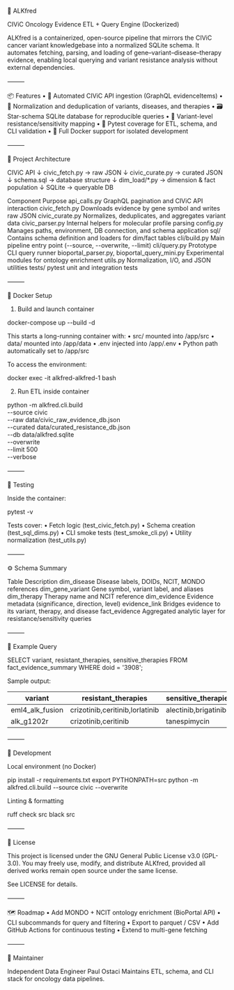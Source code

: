 
🧬 ALKfred

CIViC Oncology Evidence ETL + Query Engine (Dockerized)

ALKfred is a containerized, open-source pipeline that mirrors the CIViC cancer variant knowledgebase into a normalized SQLite schema.
It automates fetching, parsing, and loading of gene–variant–disease–therapy evidence, enabling local querying and variant resistance analysis without external dependencies.

⸻

📦 Features
	•	🔗 Automated CIViC API ingestion (GraphQL evidenceItems)
	•	🧹 Normalization and deduplication of variants, diseases, and therapies
	•	🗃️ Star-schema SQLite database for reproducible queries
	•	🧠 Variant-level resistance/sensitivity mapping
	•	🧪 Pytest coverage for ETL, schema, and CLI validation
	•	🐳 Full Docker support for isolated development

⸻

🧱 Project Architecture

CIViC API
  ↓
civic_fetch.py   →  raw JSON
  ↓
civic_curate.py  →  curated JSON
  ↓
schema.sql       →  database structure
  ↓
dim_load/*.py    →  dimension & fact population
  ↓
SQLite           →  queryable DB

Component	Purpose
api_calls.py	GraphQL pagination and CIViC API interaction
civic_fetch.py	Downloads evidence by gene symbol and writes raw JSON
civic_curate.py	Normalizes, deduplicates, and aggregates variant data
civic_parser.py	Internal helpers for molecular profile parsing
config.py	Manages paths, environment, DB connection, and schema application
sql/	Contains schema definition and loaders for dim/fact tables
cli/build.py	Main pipeline entry point (--source, --overwrite, --limit)
cli/query.py	Prototype CLI query runner
bioportal_parser.py, bioportal_query_mini.py	Experimental modules for ontology enrichment
utils.py	Normalization, I/O, and JSON utilities
tests/	pytest unit and integration tests


⸻

🐳 Docker Setup

1. Build and launch container

docker-compose up --build -d

This starts a long-running container with:
	•	src/ mounted into /app/src
	•	data/ mounted into /app/data
	•	.env injected into /app/.env
	•	Python path automatically set to /app/src

To access the environment:

docker exec -it alkfred-alkfred-1 bash

2. Run ETL inside container

python -m alkfred.cli.build \
  --source civic \
  --raw data/civic_raw_evidence_db.json \
  --curated data/curated_resistance_db.json \
  --db data/alkfred.sqlite \
  --overwrite \
  --limit 500 \
  --verbose


⸻

🧪 Testing

Inside the container:

pytest -v

Tests cover:
	•	Fetch logic (test_civic_fetch.py)
	•	Schema creation (test_sql_dims.py)
	•	CLI smoke tests (test_smoke_cli.py)
	•	Utility normalization (test_utils.py)

⸻

⚙️ Schema Summary

Table	Description
dim_disease	Disease labels, DOIDs, NCIT, MONDO references
dim_gene_variant	Gene symbol, variant label, and aliases
dim_therapy	Therapy name and NCIT reference
dim_evidence	Evidence metadata (significance, direction, level)
evidence_link	Bridges evidence to its variant, therapy, and disease
fact_evidence	Aggregated analytic layer for resistance/sensitivity queries


⸻

🧠 Example Query

SELECT variant,
       resistant_therapies,
       sensitive_therapies
FROM fact_evidence_summary
WHERE doid = '3908';

Sample output:

variant         | resistant_therapies                | sensitive_therapies
----------------|------------------------------------|-----------------------------
eml4_alk_fusion | crizotinib,ceritinib,lorlatinib    | alectinib,brigatinib
alk_g1202r      | crizotinib,ceritinib               | tanespimycin


⸻

🧰 Development

Local environment (no Docker)

pip install -r requirements.txt
export PYTHONPATH=src
python -m alkfred.cli.build --source civic --overwrite

Linting & formatting

ruff check src
black src


⸻

📜 License

This project is licensed under the GNU General Public License v3.0 (GPL-3.0).
You may freely use, modify, and distribute ALKfred, provided all derived works remain open source under the same license.

See LICENSE for details.

⸻

🗺️ Roadmap
	•	Add MONDO + NCIT ontology enrichment (BioPortal API)
	•	CLI subcommands for query and filtering
	•	Export to parquet / CSV
	•	Add GitHub Actions for continuous testing
	•	Extend to multi-gene fetching

⸻

🧩 Maintainer

Independent Data Engineer Paul Ostaci
Maintains ETL, schema, and CLI stack for oncology data pipelines.

